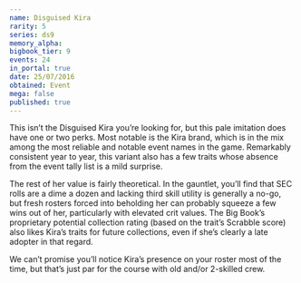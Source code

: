 ```yaml
---
name: Disguised Kira
rarity: 5
series: ds9
memory_alpha:
bigbook_tier: 9
events: 24
in_portal: true
date: 25/07/2016
obtained: Event
mega: false
published: true
---
```


This isn’t the Disguised Kira you’re looking for, but this pale imitation does have one or two perks. Most notable is the Kira brand, which is in the mix among the most reliable and notable event names in the game. Remarkably consistent year to year, this variant also has a few traits whose absence from the event tally list is a mild surprise.

The rest of her value is fairly theoretical. In the gauntlet, you’ll find that SEC rolls are a dime a dozen and lacking third skill utility is generally a no-go, but fresh rosters forced into beholding her can probably squeeze a few wins out of her, particularly with elevated crit values. The Big Book’s proprietary potential collection rating (based on the trait’s Scrabble score) also likes Kira’s traits for future collections, even if she’s clearly a late adopter in that regard.

We can’t promise you’ll notice Kira’s presence on your roster most of the time, but that’s just par for the course with old and/or 2-skilled crew.
